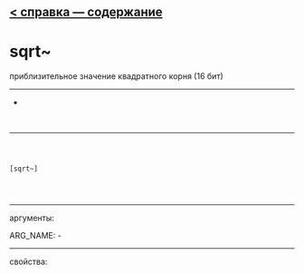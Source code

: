 [< справка — содержание](index.html)
---

# sqrt~


приблизительное значение квадратного корня (16 бит)

---

-
<br>


---


```



[sqrt~]


            
```

---
аргументы:

ARG_NAME: -<br>

---
свойства:


